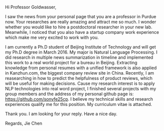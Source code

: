 Hi Professor Goldwasser,

I saw the news from your personal page that you are a professor in Purdue now. Your researches are really amazing and attract me so much. I wonder whether you would like to hire a postdoctoral researcher in your new lab. Meanwhile, I noticed that you also have a startup company work experience which make me very excited to work with you. 

I am currently a Ph.D student of Beijing Institute of Technology and will get my Ph.D degree in March 2016. My major is Natural Language Processing. I did research in multiple news summarization in timeline and implemented this work to a real world project for a bureau in Beijing. Extracting knowledge from personal resumes with a unified framework is also applied in Kanzhun.com, the biggest company review site in China. Recently, I am reasearching in how to predict the helpfulness of product reviews, which will be useful for making decisions. Cause my research interest is to apply NLP technologies into real word project, I finished several projects with my group members and the address of my personal github page is: https://github.com/sonyfe25cp.  I believe my technical skills and research experiences qualify me for this position. My curriculum vitae is attached. 

Thank you. I am looking for your reply. Have a nice day.

Regards,
Jie Chen

